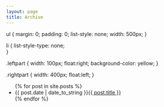 ```yaml
---
layout: page
title: Archive
---
```


<!---
{% for post in site.posts %}
  {% capture month %}{{ post.date | date: '%m%Y' }}{% endcapture %}
  {% capture nmonth %}{{ post.next.date | date: '%m%Y' }}{% endcapture %}
    {% if month != nmonth %}
{{ post.date | date: '%B %Y' }}
    {% endif %}
  <li><small><span style="color:blue" class="time">{{ post.date | date: "%d/%b" }}</span>&nbsp;&nbsp;<a href="{{ post.url }}">{{ post.title }}</a></small></li>
{% endfor %}
-->

ul {
    margin: 0;
    padding: 0;
    list-style: none;
    width: 500px;
}

li {
    list-style-type: none;             
}

.leftpart {
    width: 100px;
    float:right;
    background-color: yellow;
}

.rightpart {
    width: 400px;
    float:left;
}

<ul>
    {% for post in site.posts %}
    <li><span class="time leftpart">{{ post.date | date_to_string }}</span><span class="rightpart"><a href="{{ post.url }}">{{ post.title }}</a></span></li>
    {% endfor %}
</ul>
